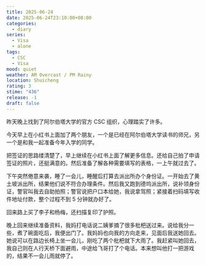 ```yaml
---
title: 2025-06-24
date: 2025-06-24T23:10:00+08:00
categories:
  - diary
series:
  - Visa
  - alone
tags:
  - CSC
  - Visa
mood: quiet
weather: AM Overcast / PM Rainy
location: Shuicheng
rating: 3
stime: "436"
release: -1
draft: false
---
```

昨天晚上找到了阿尔伯塔大学的官方 CSC 组织，心理踏实了许多。

今天早上在小红书上面加了两个朋友，一个是已经在阿尔伯塔大学读书的师兄，另一个是和我一起准备今年入学的同学。

把签证的思路缕清楚了，早上继续在小红书上面了解更多信息。还给自己拍了申请签证的照片，还挺满意的。然后准备了解各种需要填写的表格，一上午就过去了。

下午突然倦意来袭，睡了一会儿，睡醒后打算去派出所办个身份证。一开始去了黄土坡派出所，结果他们说不符合办理条件。然后我又跑到德坞派出所，说补领身份证，警官叫我去自助拍照；警官说把户口本给她，我说拿驾照；紧接着扫码填写收件地址付款，整个过程不到 5 分钟就办好了。

回来路上买了李子和杨梅，还扫描复印了护照。

晚上回来继续准备资料，我妈打电话说二姨爹摘了很多枇杷送过来。说给我分一些，煮了碗面吃后，我便出门了。我妈妈也向我的方向走来，见面后我送她回去。她说可以在路边长椅上坐一会儿，刚吃了两个枇杷就下大雨了。我赶紧叫她回去，我自己则在人行天桥下面避雨，中途给飞哥打了个电话。本来想叫他打一把游戏的，结果不一会儿雨就停了。